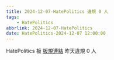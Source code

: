 ```yaml
---
title: 2024-12-07-HatePolitics 違規 0 人
tags:
    - HatePolitics
abbrlink: 2024-12-07-HatePolitics
date: HatePolitics-2024-12-07 12:00:00
---
```

HatePolitics 板 [板規連結](https://www.ptt.cc/bbs/HatePolitics/M.1617115262.A.D60.html)
昨天違規 0 人
